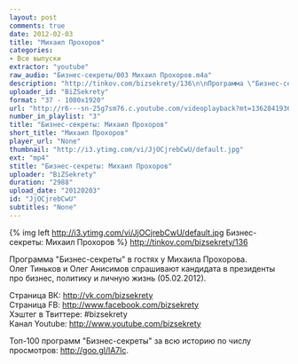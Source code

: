 ```yaml
---
layout: post
comments: true
date: 2012-02-03
title: "Михаил Прохоров"
categories:
- Все выпуски
extractor: "youtube"
raw_audio: "Бизнес-секреты/003 Михаил Прохоров.m4a"
description: "http://tinkov.com/bizsekrety/136\n\nПрограмма \"Бизнес-секреты\" в гостях у Михаила Прохорова.\nОлег Тиньков и Олег Анисимов спрашивают кандидата в президенты про бизнес, политику и личную жизнь (05.02.2012).\n\nСтраница ВК: http://vk.com/bizsekrety\nСтраница FB: http://www.facebook.com/bizsekrety\nХэштег в Твиттере: #bizsekrety\nКанал Youtube: http://www.youtube.com/bizsekrety\n\nТоп-100 программ \"Бизнес-секреты\" за всю историю по числу просмотров: http://goo.gl/lA7lc."
uploader_id: "BiZSekrety"
format: "37 - 1080x1920"
url: "http://r6---sn-25g7sm76.c.youtube.com/videoplayback?mt=1362841936&ip=92.255.182.31&fexp=923414%2C925005%2C913007%2C916612%2C920704%2C912806%2C902000%2C919512%2C929901%2C913605%2C925006%2C906938%2C931202%2C931401%2C908529%2C930803%2C920201%2C929602%2C930101%2C930603%2C906834&expire=1362866922&mv=m&newshard=yes&sparams=cp%2Cid%2Cip%2Cipbits%2Citag%2Cratebypass%2Csource%2Cupn%2Cexpire&cp=U0hVR1hRVF9HTENONV9QS1hKOkphWDJZWGFxZGJT&upn=iyGrt-le1iw&ipbits=8&key=yt1&id=2633828eb79b0b05&sver=3&ratebypass=yes&source=youtube&ms=au&itag=37&signature=C532795CD14C44CD1D7D8A643943E104C942386C.94DA269518A0290FBE291918223BF903C2ECEDC9"
number_in_playlist: "3"
title: "Бизнес-секреты: Михаил Прохоров"
short_title: "Михаил Прохоров"
player_url: "None"
thumbnail: "http://i3.ytimg.com/vi/JjOCjrebCwU/default.jpg"
ext: "mp4"
stitle: "Бизнес-секреты: Михаил Прохоров"
uploader: "BiZSekrety"
duration: "2988"
upload_date: "20120203"
id: "JjOCjrebCwU"
subtitles: "None"
---
```


{% img left http://i3.ytimg.com/vi/JjOCjrebCwU/default.jpg Бизнес-секреты: Михаил Прохоров %}
http://tinkov.com/bizsekrety/136  
  
Программа "Бизнес-секреты" в гостях у Михаила Прохорова.  
Олег Тиньков и Олег Анисимов спрашивают кандидата в президенты про бизнес, политику и личную жизнь (05.02.2012).  
  
Страница ВК: http://vk.com/bizsekrety  
Страница FB: http://www.facebook.com/bizsekrety  
Хэштег в Твиттере: #bizsekrety  
Канал Youtube: http://www.youtube.com/bizsekrety  
  
Топ-100 программ "Бизнес-секреты" за всю историю по числу просмотров: http://goo.gl/lA7lc.